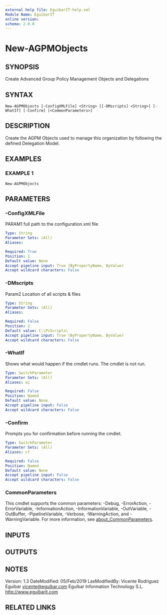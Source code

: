 ```yaml
---
external help file: EguibarIT-help.xml
Module Name: EguibarIT
online version:
schema: 2.0.0
---
```


# New-AGPMObjects

## SYNOPSIS
Create Advanced Group Policy Management Objects and Delegations

## SYNTAX

```
New-AGPMObjects [-ConfigXMLFile] <String> [[-DMscripts] <String>] [-WhatIf] [-Confirm] [<CommonParameters>]
```

## DESCRIPTION
Create the AGPM Objects used to manage
this organization by following the defined Delegation Model.

## EXAMPLES

### EXAMPLE 1
```
New-AGPMObjects
```

## PARAMETERS

### -ConfigXMLFile
PARAM1 full path to the configuration.xml file

```yaml
Type: String
Parameter Sets: (All)
Aliases:

Required: True
Position: 1
Default value: None
Accept pipeline input: True (ByPropertyName, ByValue)
Accept wildcard characters: False
```

### -DMscripts
Param2 Location of all scripts & files

```yaml
Type: String
Parameter Sets: (All)
Aliases:

Required: False
Position: 2
Default value: C:\PsScripts\
Accept pipeline input: True (ByPropertyName, ByValue)
Accept wildcard characters: False
```

### -WhatIf
Shows what would happen if the cmdlet runs.
The cmdlet is not run.

```yaml
Type: SwitchParameter
Parameter Sets: (All)
Aliases: wi

Required: False
Position: Named
Default value: None
Accept pipeline input: False
Accept wildcard characters: False
```

### -Confirm
Prompts you for confirmation before running the cmdlet.

```yaml
Type: SwitchParameter
Parameter Sets: (All)
Aliases: cf

Required: False
Position: Named
Default value: None
Accept pipeline input: False
Accept wildcard characters: False
```

### CommonParameters
This cmdlet supports the common parameters: -Debug, -ErrorAction, -ErrorVariable, -InformationAction, -InformationVariable, -OutVariable, -OutBuffer, -PipelineVariable, -Verbose, -WarningAction, and -WarningVariable. For more information, see [about_CommonParameters](http://go.microsoft.com/fwlink/?LinkID=113216).

## INPUTS

## OUTPUTS

## NOTES
Version:         1.3
DateModified:    05/Feb/2019
LasModifiedBy:   Vicente Rodriguez Eguibar
    vicente@eguibar.com
    Eguibar Information Technology S.L.
    http://www.eguibarit.com

## RELATED LINKS
